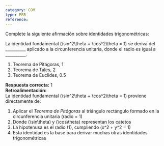 ```yaml
---
category: COM
type: PRB
reference: 
---
```


Complete la siguiente afirmación sobre identidades trigonométricas:

La identidad fundamental \(\sin^2\theta + \cos^2\theta = 1\) se deriva del __________ aplicado a la circunferencia unitaria, donde el radio es igual a __________.

1. Teorema de Pitágoras, 1  
2. Teorema de Tales, 2  
3. Teorema de Euclides, 0.5  

**Respuesta correcta:** 1  
**Retroalimentación:**  
La identidad fundamental \(\sin^2\theta + \cos^2\theta = 1\) proviene directamente de:  
1. Aplicar el *Teorema de Pitágoras* al triángulo rectángulo formado en la circunferencia unitaria (radio = 1)  
2. Donde \(\sin\theta\) y \(\cos\theta\) representan los catetos  
3. La hipotenusa es el radio (1), cumpliendo \(x^2 + y^2 = 1\)  
4. Esta identidad es la base para derivar muchas otras identidades trigonométricas
